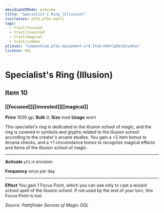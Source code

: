 ```yaml
---
obsidianUIMode: preview
title: "Specialist's Ring (Illusion)"
cssclasses: pf2e,pf2e-spell
tags:
  - trait/focused
  - trait/invested
  - trait/magical
  - trait/common
aliases: "Compendium.pf2e.equipment-srd.Item.H44rJpMzx6JyoKoa"
license: OGL
---
```

# Specialist's Ring (Illusion)
## Item 10
### [[focused]][[invested]][[magical]]


**Price** 1000 gp; 
**Bulk** 0; **Size** med
**Usage** worn

This _specialist's ring_ is dedicated to the illusion school of magic, and the ring is covered in symbols and glyphs related to the illusion school according to the creator's arcane studies. You gain a +2 item bonus to Arcana checks, and a +1 circumstance bonus to recognize magical effects and items of the illusion school of magic.

* * *

**Activate** `pf2:0` envision

**Frequency** once per day

* * *

**Effect** You gain 1 Focus Point, which you can use only to cast a wizard school spell of the illusion school. If not used by the end of your turn, this Focus Point is lost.

*Source: Pathfinder Secrets of Magic*
*OGL*